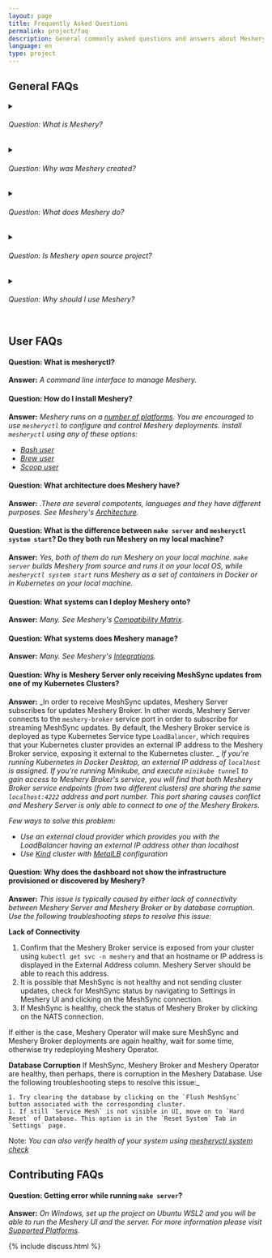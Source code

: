 ```yaml
---
layout: page
title: Frequently Asked Questions
permalink: project/faq
description: General commonly asked questions and answers about Meshery.
language: en
type: project
---
```


## General FAQs

<details>
    <summary>
    <h6>Question: What is Meshery?</h6>
</summary>

<p><strong>Answer:</strong> <i>As a self-service engineering platform, Meshery enables collaborative design and operation of cloud native infrastructure.</i></p>
</details>

<details>
    <summary>
    <h6>Question: Why was Meshery created?</h6>
</summary>

<p><strong>Answer:</strong> <i>As an open source, vendor neutral project, Meshery was created out of the necessity to enable platform engineers, site reliability engineers, devops engineers... engineers to collaborate in the management of their infrastucture and workloads. Meshery was created to enable you to expect more from your infrastructure and to do so with confidence.</i></p>
</details>

<details>
    <summary>
    <h6>Question: What does Meshery do?</h6>
</summary>

<p><strong>Answer:</strong> <i>Infrastructure as design. Meshery enables you to design and operate cloud native infrastructure visually, collaboratively, with confidence and in partnership with your teammates.</i></p>
</details>

<!-- - _offers a catalog of operational best practices._
- _offersompare apples-to-apples performance across different infrastructure configurations._
- _Understand behavioral differences between service deployments._
- _Track your application performance from version to version._ -->
  
<details>
    <summary>
    <h6>Question: Is Meshery open source project?</h6>
</summary>
<p><strong>Answer:</strong> <i>Yes, Meshery is a Cloud Native Computing Foundation (CNCF) project and is licensed under Apache v2. As the cloud native management plane, Meshery is an extensible platform, offering multiple extension points within which users and partners can customize and extend Meshery's functionality.</i></p>
</details>

<details>
    <summary>
<h6>Question: Why should I use Meshery?</h6>
</summary>
<p><strong>Answer:</strong> <i>Meshery is a powerful tool for managing ​Kubernetes infrastructure. It seamlessly integrates with different hundreds of tools and offers extensibility through many different <a href="{{site.baseurl}}/extensibility/#extension-points">extension points</a>. With Meshery, you can easily discover your environment, collaboratively manage multiple Kubernetes clusters, connect your Git and Helm repos, and analyze app and infra performance.</i></p>
</details>

## User FAQs

#### Question: What is mesheryctl?

**Answer:** _A command line interface to manage Meshery._

#### Question: How do I install Meshery?

**Answer:** _Meshery runs on a [number of platforms]({{site.baseurl}}/installation)._
_You are encouraged to use `mesheryctl` to configure and control Meshery deployments. Install `mesheryctl` using any of these options:_

- _[Bash user](/installation/linux-mac/bash)_
- _[Brew user](/installation/linux-mac/brew)_
- _[Scoop user](/installation/windows/scoop)_

#### Question: What architecture does Meshery have?

**Answer:** _.There are several compotents, languages and they have different purposes. See Meshery's [Architecture](https://docs.meshery.io/concepts/architecture)._

#### Question: What is the difference between `make server` and `mesheryctl system start`? Do they both run Meshery on my local machine?

**Answer:** _Yes, both of them do run Meshery on your local machine. `make server` builds Meshery from source and runs it on your local OS, while `mesheryctl system start` runs Meshery as a set of containers in Docker or in Kubernetes on your local machine._

#### Question: What systems can I deploy Meshery onto?

**Answer:** _Many. See Meshery's [Compatibility Matrix]({{site.baseurl}}/installation)._

#### Question: What systems does Meshery manage?

**Answer:** _Many. See Meshery's [Integrations](https://meshery.io/integrations)._

#### Question: Why is Meshery Server only receiving MeshSync updates from one of my Kubernetes Clusters?

**Answer:** _In order to receive MeshSync updates, Meshery Server subscribes for updates Meshery Broker. In other words, Meshery Server connects to the `meshery-broker` service port in order to subscribe for streaming MeshSync updates. By default, the Meshery Broker service is deployed as type Kubernetes Service type `LoadBalancer`, which requires that your Kubernetes cluster provides an external IP address to the Meshery Broker service, exposing it external to the Kubernetes cluster. _
_If you're running Kubernetes in Docker Desktop, an external IP address of `localhost` is assigned. If you're running Minikube, and execute `minikube tunnel` to gain access to Meshery Broker's service, you will find that both Meshery Broker service endpoints (from two different clusters) are sharing the same `localhost:4222` address and port number. This port sharing causes conflict and Meshery Server is only able to connect to one of the Meshery Brokers._

_Few ways to solve this problem:_

- _Use an external cloud provider which provides you with the LoadBalancer having an external IP address other than localhost_
- _Use [Kind](https://kind.sigs.k8s.io) cluster with [MetalLB](https://metallb.universe.tf) configuration_

#### Question: Why does the dashboard not show the infrastructure provisioned or discovered by Meshery?

**Answer:** _This issue is typically caused by either lack of connectivity between Meshery Server and Meshery Broker or by database corruption. Use the following troubleshooting steps to resolve this issue:_

**Lack of Connectivity**

1. Confirm that the Meshery Broker service is exposed from your cluster using `kubectl get svc -n meshery` and that an hostname or IP address is displayed in the External Address column. Meshery Server should be able to reach this address.
1. It is possible that MeshSync is not healthy and not sending cluster updates, check for MeshSync status by navigating to Settings in Meshery UI and clicking on the MeshSync connection.
1. If MeshSync is healthy, check the status of Meshery Broker by clicking on the NATS connection.

If either is the case, Meshery Operator will make sure MeshSync and Meshery Broker deployments are again healthy, wait for some time, otherwise try redeploying Meshery Operator.

**Database Corruption**
If MeshSync, Meshery Broker and Meshery Operator are healthy, then perhaps, there is corruption in the Meshery Database. Use the following troubleshooting steps to resolve this issue:\_

    1. Try clearing the database by clicking on the `Flush MeshSync` button associated with the corresponding cluster.
    1. If still `Service Mesh` is not visible in UI, move on to `Hard Reset` of Database. This option is in the `Reset System` Tab in `Settings` page.

Note: _You can also verify health of your system using [mesheryctl system check]({{site.baseurl}}/reference/mesheryctl/system/check)_

## Contributing FAQs

#### Question: Getting error while running `make server`?

**Answer:** _On Windows, set up the project on Ubuntu WSL2 and you will be able to run the Meshery UI and the server. For more information please visit [Supported Platforms](https://docs.meshery.io/installation)._

{% include discuss.html %}

<!--Add other questions-->

